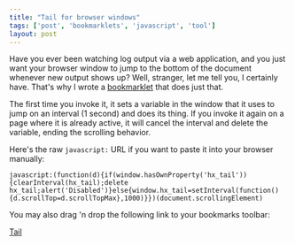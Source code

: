 ```yaml
---
title: "Tail for browser windows"
tags: ['post', 'bookmarklets', 'javascript', 'tool']
layout: post
---
```


Have you ever been watching log output via a web application, and you just want
your browser window to jump to the bottom of the document whenever new output
shows up? Well, stranger, let me tell you, I certainly have. That's why I wrote
a [bookmarklet] that does just that.

The first time you invoke it, it sets a variable in the window that it uses to
jump on an interval (1 second) and does its thing. If you invoke it again on a
page where it is already active, it will cancel the interval and delete the
variable, ending the scrolling behavior.

Here's the raw `javascript:` URL if you want to paste it into your browser
manually:

````text
javascript:(function(d){if(window.hasOwnProperty('hx_tail')){clearInterval(hx_tail);delete hx_tail;alert('Disabled')}else{window.hx_tail=setInterval(function(){d.scrollTop=d.scrollTopMax},1000)}})(document.scrollingElement)
````

You may also drag 'n drop the following link to your bookmarks toolbar:

<a href="javascript:(function(d){if(window.hasOwnProperty('hx_tail')){clearInterval(hx_tail);delete hx_tail;alert('Disabled')}else{window.hx_tail=setInterval(function(){d.scrollTop=d.scrollTopMax},1000)}})(document.scrollingElement)">Tail</a>

[bookmarklet]: https://en.wikipedia.org/wiki/Bookmarklet
